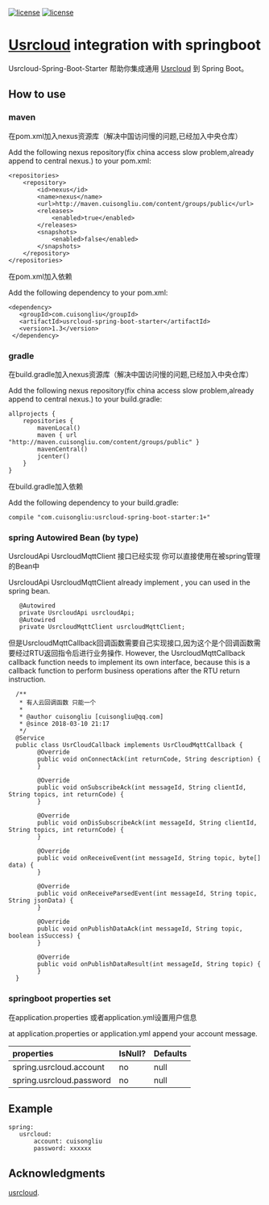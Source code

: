 [![license](https://img.shields.io/badge/gradle-4.6-brightgreen.svg)](https://gradle.org)
[![license](https://img.shields.io/github/license/mashape/apistatus.svg)](https://opensource.org/licenses/mit-license.php)

#  [Usrcloud](http://cloud.usr.cn/development_instruction.html#二次开发介绍)  integration  with springboot

Usrcloud-Spring-Boot-Starter 帮助你集成通用 [Usrcloud](http://cloud.usr.cn/development_instruction.html#二次开发介绍) 到 Spring Boot。


## How to use

### maven

在pom.xml加入nexus资源库（解决中国访问慢的问题,已经加入中央仓库）

Add the following nexus repository(fix china access slow problem,already append to central nexus.)  to your pom.xml:

    <repositories>
        <repository>
            <id>nexus</id>
            <name>nexus</name>
            <url>http://maven.cuisongliu.com/content/groups/public</url>
            <releases>
                <enabled>true</enabled>
            </releases>
            <snapshots>
                <enabled>false</enabled>
            </snapshots>
        </repository>
    </repositories>

在pom.xml加入依赖

Add the following dependency to your pom.xml:
    
    <dependency>
       <groupId>com.cuisongliu</groupId>
       <artifactId>usrcloud-spring-boot-starter</artifactId>
       <version>1.3</version>
     </dependency>


### gradle

在build.gradle加入nexus资源库（解决中国访问慢的问题,已经加入中央仓库）

Add the following nexus repository(fix china access slow problem,already append to central nexus.)  to your build.gradle:

    allprojects {
        repositories {
            mavenLocal()
            maven { url "http://maven.cuisongliu.com/content/groups/public" }
            mavenCentral()
            jcenter()
        }
    }
    
在build.gradle加入依赖

Add the following dependency to your build.gradle:
    
    compile "com.cuisongliu:usrcloud-spring-boot-starter:1+"

### spring Autowired Bean (by type)

UsrcloudApi  UsrcloudMqttClient 接口已经实现 你可以直接使用在被spring管理的Bean中

UsrcloudApi  UsrcloudMqttClient already implement , you can used in the spring bean.

       @Autowired
       private UsrcloudApi usrcloudApi; 
       @Autowired
       private UsrcloudMqttClient usrcloudMqttClient;

但是UsrcloudMqttCallback回调函数需要自己实现接口,因为这个是个回调函数需要经过RTU返回指令后进行业务操作.
However, the UsrcloudMqttCallback callback function needs to implement its own interface, because this is a callback function to perform business operations after the RTU return instruction.
      
      /**
       * 有人云回调函数 只能一个
       *
       * @author cuisongliu [cuisongliu@qq.com]
       * @since 2018-03-10 21:17
       */
      @Service
      public class UsrCloudCallback implements UsrCloudMqttCallback {
            @Override
            public void onConnectAck(int returnCode, String description) {
            }
        
            @Override
            public void onSubscribeAck(int messageId, String clientId, String topics, int returnCode) {
            }
        
            @Override
            public void onDisSubscribeAck(int messageId, String clientId, String topics, int returnCode) {
            }
        
            @Override
            public void onReceiveEvent(int messageId, String topic, byte[] data) {
            }
        
            @Override
            public void onReceiveParsedEvent(int messageId, String topic, String jsonData) {
            }
        
            @Override
            public void onPublishDataAck(int messageId, String topic, boolean isSuccess) {
            }
        
            @Override
            public void onPublishDataResult(int messageId, String topic) {
            }
      }
      
### springboot properties set

在application.properties 或者application.yml设置用户信息

at  application.properties or application.yml append your account message.

| properties | IsNull? | Defaults |
| :------|:------|:------|
|spring.usrcloud.account|no|null|
|spring.usrcloud.password|no|null|

## Example


    spring:
       usrcloud:
           account: cuisongliu
           password: xxxxxx
           

## Acknowledgments

 [usrcloud](https://github.com/UsrIot).